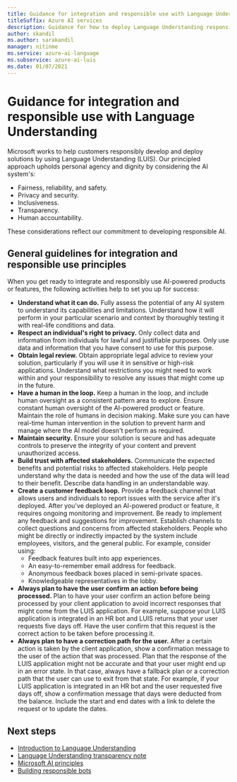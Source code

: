 ```yaml
---
title: Guidance for integration and responsible use with Language Understanding
titleSuffix: Azure AI services
description: Guidance for how to deploy Language Understanding responsibly, based on the knowledge and understanding from the team that created this product.
author: skandil
ms.author: sarakandil
manager: nitinme
ms.service: azure-ai-language
ms.subservice: azure-ai-luis
ms.date: 01/07/2021
---
```


# Guidance for integration and responsible use with Language Understanding

Microsoft works to help customers responsibly develop and deploy solutions by using Language Understanding (LUIS). Our principled approach upholds personal agency and dignity by considering the AI system's:

- Fairness, reliability, and safety.
- Privacy and security.
- Inclusiveness.
- Transparency.
- Human accountability.

These considerations reflect our commitment to developing responsible AI.

## General guidelines for integration and responsible use principles

When you get ready to integrate and responsibly use AI-powered products or features, the following activities help to set you up for success:

* **Understand what it can do.** Fully assess the potential of any AI system to understand its capabilities and limitations. Understand how it will perform in your particular scenario and context by thoroughly testing it with real-life conditions and data.
* **Respect an individual's right to privacy.** Only collect data and information from individuals for lawful and justifiable purposes. Only use data and information that you have consent to use for this purpose.
* **Obtain legal review.** Obtain appropriate legal advice to review your solution, particularly if you will use it in sensitive or high-risk applications. Understand what restrictions you might need to work within and your responsibility to resolve any issues that might come up in the future.
* **Have a human in the loop.** Keep a human in the loop, and include human oversight as a consistent pattern area to explore. Ensure constant human oversight of the AI-powered product or feature. Maintain the role of humans in decision making. Make sure you can have real-time human intervention in the solution to prevent harm and manage where the AI model doesn't perform as required.
* **Maintain security.** Ensure your solution is secure and has adequate controls to preserve the integrity of your content and prevent unauthorized access.
* **Build trust with affected stakeholders.** Communicate the expected benefits and potential risks to affected stakeholders. Help people understand why the data is needed and how the use of the data will lead to their benefit. Describe data handling in an understandable way.
* **Create a customer feedback loop.** Provide a feedback channel that allows users and individuals to report issues with the service after it's deployed. After you've deployed an AI-powered product or feature, it requires ongoing monitoring and improvement. Be ready to implement any feedback and suggestions for improvement. Establish channels to collect questions and concerns from affected stakeholders. People who might be directly or indirectly impacted by the system include employees, visitors, and the general public. For example, consider using:
    - Feedback features built into app experiences.
    - An easy-to-remember email address for feedback.
    - Anonymous feedback boxes placed in semi-private spaces.
    - Knowledgeable representatives in the lobby.
* **Always plan to have the user confirm an action before being processed.** Plan to have your user confirm an action before being processed by your client application to avoid incorrect responses that might come from the LUIS application. For example, suppose your LUIS application is integrated in an HR bot and LUIS returns that your user requests five days off. Have the user confirm that this request is the correct action to be taken before processing it.
* **Always plan to have a correction path for the user.** After a certain action is taken by the client application, show a confirmation message to the user of the action that was processed. Plan that the response of the LUIS application might not be accurate and that your user might end up in an error state. In that case, always have a fallback plan or a correction path that the user can use to exit from that state. For example, if your LUIS application is integrated in an HR bot and the user requested five days off, show a confirmation message that days were deducted from the balance. Include the start and end dates with a link to delete the request or to update the dates.

## Next steps

* [Introduction to Language Understanding](/azure/ai-services/luis/what-is-luis)
* [Language Understanding transparency note](luis-transparency-note.md)
* [Microsoft AI principles](https://www.microsoft.com/ai/responsible-ai?rtc=1&activetab=pivot1%3aprimaryr6)
* [Building responsible bots](https://www.microsoft.com/research/uploads/prod/2018/11/Bot_Guidelines_Nov_2018.pdf)

